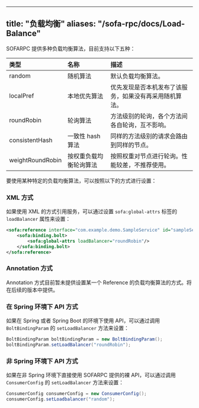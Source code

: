 
---

title: "负载均衡"
aliases: "/sofa-rpc/docs/Load-Balance"
---

SOFARPC 提供多种负载均衡算法，目前支持以下五种：

| 类型              | 名称                 | 描述                                            |
|:-----------------|:--------------------|:-----------------------------------------------|
| random           | 随机算法             | 默认负载均衡算法。                                |
| localPref        | 本地优先算法          | 优先发现是否本机发布了该服务，如果没有再采用随机算法。 |
| roundRobin       | 轮询算法             | 方法级别的轮询，各个方法间各自轮询，互不影响。        |
| consistentHash   | 一致性 hash 算法       | 同样的方法级别的请求会路由到同样的节点。             |
| weightRoundRobin | 按权重负载均衡轮询算法 | 按照权重对节点进行轮询。性能较差，不推荐使用。        |

要使用某种特定的负载均衡算法，可以按照以下的方式进行设置：

### XML 方式

如果使用 XML 的方式引用服务，可以通过设置 `sofa:global-attrs` 标签的 `loadBalancer` 属性来设置：

```xml
<sofa:reference interface="com.example.demo.SampleService" id="sampleService">
    <sofa:binding.bolt>
        <sofa:global-attrs loadBalancer="roundRobin"/>
    </sofa:binding.bolt>
</sofa:reference>
```

### Annotation 方式

Annotation 方式目前暂未提供设置某一个 Reference 的负载均衡算法的方式。将在后续的版本中提供。

### 在 Spring 环境下 API 方式

如果在 Spring 或者 Spring Boot 的环境下使用 API，可以通过调用 `BoltBindingParam` 的 `setLoadBalancer` 方法来设置：

```java
BoltBindingParam boltBindingParam = new BoltBindingParam();
boltBindingParam.setLoadBalancer("roundRobin");
```

### 非 Spring 环境下 API 方式

如果在非 Spring 环境下直接使用 SOFARPC 提供的裸 API，可以通过调用 `ConsumerConfig` 的  `setLoadBalancer` 方法来设置：

```java
ConsumerConfig consumerConfig = new ConsumerConfig();
consumerConfig.setLoadbalancer("random");
```
